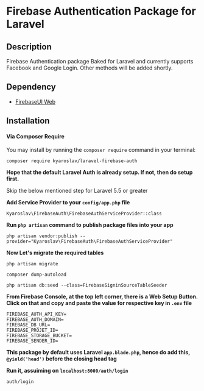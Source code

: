 # Firebase Authentication Package for Laravel 

## Description
Firebase Authentication package Baked for Laravel and currently supports Facebook and Google Login. Other methods will be added shortly.

## Dependency

* [FirebaseUI Web](https://github.com/firebase/firebaseui-web)

## Installation

#### Via Composer Require

You may install by running the `composer require` command in your terminal:
```
composer require kyaroslav/laravel-firebase-auth
```

**Hope that the default Laravel Auth is already setup. If not, then do setup first.**

Skip the below mentioned step for Laravel 5.5 or greater

**Add Service Provider to your `config/app.php` file**

```
Kyaroslav\FirebaseAuth\FirebaseAuthServiceProvider::class
```

**Run `php artisan` command to publish package files into your app**

```
php artisan vendor:publish --provider="Kyaroslav\FirebaseAuth\FirebaseAuthServiceProvider"
```

**Now Let's migrate the required tables**

```
php artisan migrate
```

```
composer dump-autoload
```

```
php artisan db:seed --class=FirebaseSigninSourceTableSeeder
```

**From Firebase Console, at the top left corner, there is a Web Setup Button. Click on that and copy and paste the value for respective key in `.env` file**

```
FIREBASE_AUTH_API_KEY=
FIREBASE_AUTH_DOMAIN=
FIREBASE_DB_URL=
FIREBASE_PROJET_ID=
FIREBASE_STORAGE_BUCKET=
FIREBASE_SENDER_ID=

```

**This package by default uses Laravel `app.blade.php`, hence do add this, `@yield('head')` before the closing head tag**

**Run it, assuiming on `localhost:8000/auth/login`**
```
auth/login
```
